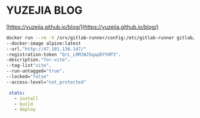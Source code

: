 # YUZEJIA BLOG

[https://yuzejia.github.io/blog/](https://yuzejia.github.io/blog/)

```bash
docker run --rm -V /srv/gitlab-runner/config:/etc/gitlab-runner gitlab/gitlab-runner register--non-interactive_-executor."docker".
--docker-image alpine:latest
--url."http://47.101.136.147/"
-registration-token "QrL_LRMJWJ5qapDYtHP3".
-description."for-vite".
--tag-list"vite".
--run-untagged="true".
--locked="false"
--access-level="not_protected"
```

```yml
 stats:
   - install
   - build
   - deploy

```